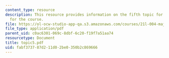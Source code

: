 ```yaml
---
content_type: resource
description: This resource provides information on the fifth topic for discussion
  for the course.
file: https://ol-ocw-studio-app-qa.s3.amazonaws.com/courses/21l-004-major-poets-fall-2001/fabf373787d211d02be0350b2c869666_topic5.pdf
file_type: application/pdf
parent_uid: c0ac6301-069c-8dbf-6c20-f19f7a51aa74
resourcetype: Document
title: topic5.pdf
uid: fabf3737-87d2-11d0-2be0-350b2c869666
---
```

